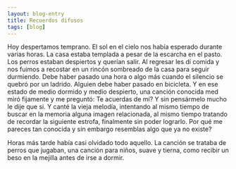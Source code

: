 ```yaml
---
layout: blog-entry
title: Recuerdos difusos
tags: [blog]
---
```

Hoy despertamos temprano. El sol en el cielo nos había esperado durante varias horas. La casa estaba templada a pesar de la escarcha en el pasto. Los perros estaban despiertos y querían salir. Al regresar les dí comida y nos fuimos a recostar en un rincón sombreado de la casa para seguir durmiendo. Debe haber pasado una hora o algo más cuando el silencio se quebró por un ladrido. Alguien debe haber pasado en bicicleta. Y en ese estado de medio dormido y medio despierto, una canción conocida med miró fijamente y me preguntó: Te acuerdas de mí? Y sin pensármelo mucho le dije que si. Y canté la vieja melodía, intentando al mismo tiempo de buscar en la memoria alguna imagen relacionada, al mismo tiempo tratando de recordar la siguiente estrofa, finalmente sin poder lograrlo. Por qué me pareces tan conocida y sin embargo resemblas algo que ya no existe?

Horas más tarde había casi olvidado todo aquello. La canción se trataba de perros que jugaban, una canción para niños, suave y tierna, como recibir un beso en la mejilla antes de irse a dormir. 
